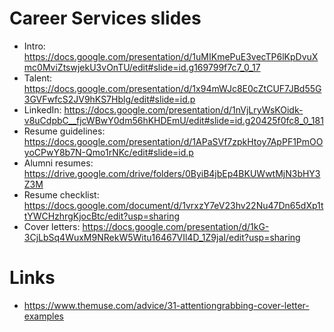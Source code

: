 # Career Services slides
* Intro:  https://docs.google.com/presentation/d/1uMIKmePuE3vecTP6lKpDvuXmc0MviZtswjekU3vOnTU/edit#slide=id.g169799f7c7_0_17
* Talent:  https://docs.google.com/presentation/d/1x94mWJc8E0cZtCUF7JBd55G3GVFwfcS2JV9hKS7Hblg/edit#slide=id.p
* LinkedIn:   https://docs.google.com/presentation/d/1nVjLryWsKOidk-v8uCdpbC__fjcWBwY0dm56hKHDEmU/edit#slide=id.g20425f0fc8_0_181
* Resume guidelines: https://docs.google.com/presentation/d/1APaSVf7zpkHtoy7ApPF1PmOOyoCPwY8b7N-Qmo1rNKc/edit#slide=id.p
* Alumni resumes: https://drive.google.com/drive/folders/0ByiB4jbEp4BKUWwtMjN3bHY3Z3M
* Resume checklist: https://docs.google.com/document/d/1vrxzY7eV23hv22Nu47Dn65dXp1ttYWCHzhrgKjocBtc/edit?usp=sharing
* Cover letters: https://docs.google.com/presentation/d/1kG-3CjLbSq4WuxM9NRekW5Witu16467VIl4D_1Z9jaI/edit?usp=sharing

# Links
* https://www.themuse.com/advice/31-attentiongrabbing-cover-letter-examples
